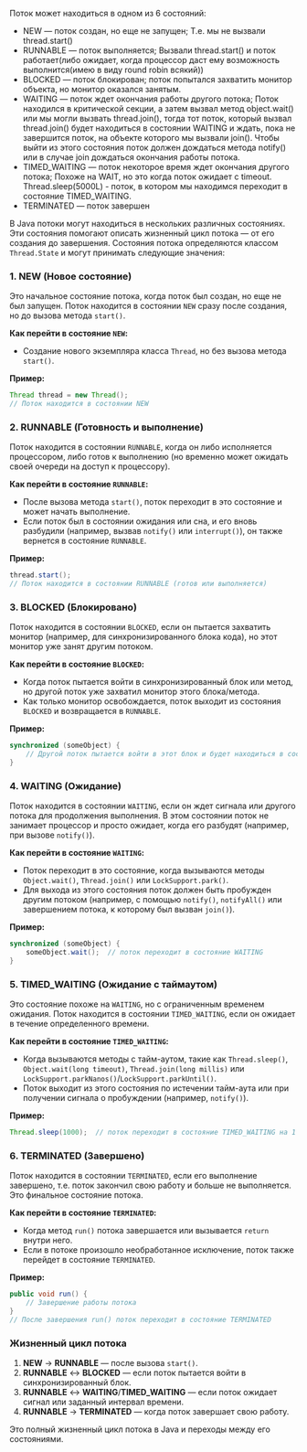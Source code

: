 Поток может находиться в одном из 6 состояний:
- NEW — поток создан, но еще не запущен; Т.е. мы не вызвали thread.start()
- RUNNABLE — поток выполняется; Вызвали thread.start() и поток работает(либо ожидает, когда процессор даст ему возможность выполнится(имею в виду round robin всякий))
- BLOCKED — поток блокирован; поток попытался захватить монитор объекта, но монитор оказался занятым. 
- WAITING — поток ждет окончания работы другого потока; Поток находился в критической секции, а затем вызвал метод object.wait() или мы могли вызвать thread.join(), тогда тот поток, который вызвал thread.join() будет находиться в состоянии WAITING и ждать, пока не завершится поток, на объекте которого мы вызвали join(). Чтобы выйти из этого состояния поток должен дождаться метода notify() или в случае join дождаться окончания работы потока.
- TIMED_WAITING — поток некоторое время ждет окончания другого потока; Похоже на WAIT, но это когда поток ожидает с timeout. Thread.sleep(5000L) - поток, в котором мы находимся переходит в состояние TIMED_WAITING.
- TERMINATED — поток завершен

В Java потоки могут находиться в нескольких различных состояниях. Эти состояния помогают описать жизненный цикл потока — от его создания до завершения. Состояния потока определяются классом `Thread.State` и могут принимать следующие значения:

### 1. **NEW (Новое состояние)**
   Это начальное состояние потока, когда поток был создан, но еще не был запущен. Поток находится в состоянии `NEW` сразу после создания, но до вызова метода `start()`.

   **Как перейти в состояние `NEW`:**
   - Создание нового экземпляра класса `Thread`, но без вызова метода `start()`.
   
   **Пример:**
   ```java
   Thread thread = new Thread();
   // Поток находится в состоянии NEW
   ```

### 2. **RUNNABLE (Готовность и выполнение)**
   Поток находится в состоянии `RUNNABLE`, когда он либо исполняется процессором, либо готов к выполнению (но временно может ожидать своей очереди на доступ к процессору).

   **Как перейти в состояние `RUNNABLE`:**
   - После вызова метода `start()`, поток переходит в это состояние и может начать выполнение.
   - Если поток был в состоянии ожидания или сна, и его вновь разбудили (например, вызвав `notify()` или `interrupt()`), он также вернется в состояние `RUNNABLE`.

   **Пример:**
   ```java
   thread.start();
   // Поток находится в состоянии RUNNABLE (готов или выполняется)
   ```

### 3. **BLOCKED (Блокировано)**
   Поток находится в состоянии `BLOCKED`, если он пытается захватить монитор (например, для синхронизированного блока кода), но этот монитор уже занят другим потоком.

   **Как перейти в состояние `BLOCKED`:**
   - Когда поток пытается войти в синхронизированный блок или метод, но другой поток уже захватил монитор этого блока/метода.
   - Как только монитор освобождается, поток выходит из состояния `BLOCKED` и возвращается в `RUNNABLE`.

   **Пример:**
   ```java
   synchronized (someObject) {
       // Другой поток пытается войти в этот блок и будет находиться в состоянии BLOCKED
   }
   ```

### 4. **WAITING (Ожидание)**
   Поток находится в состоянии `WAITING`, если он ждет сигнала или другого потока для продолжения выполнения. В этом состоянии поток не занимает процессор и просто ожидает, когда его разбудят (например, при вызове `notify()`).

   **Как перейти в состояние `WAITING`:**
   - Поток переходит в это состояние, когда вызываются методы `Object.wait()`, `Thread.join()` или `LockSupport.park()`.
   - Для выхода из этого состояния поток должен быть пробужден другим потоком (например, с помощью `notify()`, `notifyAll()` или завершением потока, к которому был вызван `join()`).

   **Пример:**
   ```java
   synchronized (someObject) {
       someObject.wait();  // поток переходит в состояние WAITING
   }
   ```

### 5. **TIMED_WAITING (Ожидание с таймаутом)**
   Это состояние похоже на `WAITING`, но с ограниченным временем ожидания. Поток находится в состоянии `TIMED_WAITING`, если он ожидает в течение определенного времени.

   **Как перейти в состояние `TIMED_WAITING`:**
   - Когда вызываются методы с тайм-аутом, такие как `Thread.sleep()`, `Object.wait(long timeout)`, `Thread.join(long millis)` или `LockSupport.parkNanos()`/`LockSupport.parkUntil()`.
   - Поток выходит из этого состояния по истечении тайм-аута или при получении сигнала о пробуждении (например, `notify()`).

   **Пример:**
   ```java
   Thread.sleep(1000);  // поток переходит в состояние TIMED_WAITING на 1 секунду
   ```

### 6. **TERMINATED (Завершено)**
   Поток находится в состоянии `TERMINATED`, если его выполнение завершено, т.е. поток закончил свою работу и больше не выполняется. Это финальное состояние потока.

   **Как перейти в состояние `TERMINATED`:**
   - Когда метод `run()` потока завершается или вызывается `return` внутри него.
   - Если в потоке произошло необработанное исключение, поток также перейдет в состояние `TERMINATED`.

   **Пример:**
   ```java
   public void run() {
       // Завершение работы потока
   }
   // После завершения run() поток переходит в состояние TERMINATED
   ```

### Жизненный цикл потока
1. **NEW** → **RUNNABLE** — после вызова `start()`.
2. **RUNNABLE** ↔ **BLOCKED** — если поток пытается войти в синхронизированный блок.
3. **RUNNABLE** ↔ **WAITING**/**TIMED_WAITING** — если поток ожидает сигнал или заданный интервал времени.
4. **RUNNABLE** → **TERMINATED** — когда поток завершает свою работу.

Это полный жизненный цикл потока в Java и переходы между его состояниями.